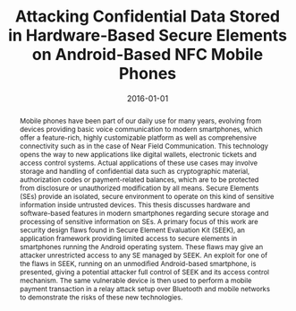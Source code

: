 ---
abstract: Mobile phones have been part of our daily use for many years, evolving from
  devices providing basic voice communication to modern smartphones, which offer a
  feature-rich, highly customizable platform as well as comprehensive connectivity
  such as in the case of Near Field Communication. This technology opens the way to
  new applications like digital wallets, electronic tickets and access control systems.
  Actual applications of these use cases may involve storage and handling of confidential
  data such as cryptographic material, authorization codes or payment-related balances,
  which are to be protected from disclosure or unauthorized modification by all means.
  Secure Elements (SEs) provide an isolated, secure environment to operate on this
  kind of sensitive information inside untrusted devices. This thesis discusses hardware
  and software-based features in modern smartphones regarding secure storage and processing
  of sensitive information on SEs. A primary focus of this work are security design
  flaws found in Secure Element Evaluation Kit (SEEK), an application framework providing
  limited access to secure elements in smartphones running the Android operating system.
  These flaws may give an attacker unrestricted access to any SE managed by SEEK.
  An exploit for one of the flaws in SEEK, running on an unmodified Android-based
  smartphone, is presented, giving a potential attacker full control of SEEK and its
  access control mechanism. The same vulnerable device is then used to perform a mobile
  payment transaction in a relay attack setup over Bluetooth and mobile networks to
  demonstrate the risks of these new technologies.
authors:
- Alexander Nawratil
date: '2016-01-01'
featured: false
links:
- name: Publik
  url: https://publik.tuwien.ac.at/showentry.php?ID=257789&lang=2
publication_types:
- '7'
publishDate: '2016-01-01'
title: Attacking Confidential Data Stored in Hardware-Based Secure Elements on Android-Based
  NFC Mobile Phones
url_pdf: ''
---